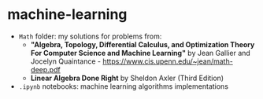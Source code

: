 # machine-learning
- `Math` folder: my solutions for problems from:
    - **"Algebra, Topology, Differential Calculus, and Optimization Theory For Computer Science and Machine Learning"** by Jean Gallier and Jocelyn Quaintance - https://www.cis.upenn.edu/~jean/math-deep.pdf
    - **Linear Algebra Done Right** by Sheldon Axler (Third Edition)
- `.ipynb` notebooks: machine learning algorithms implementations
